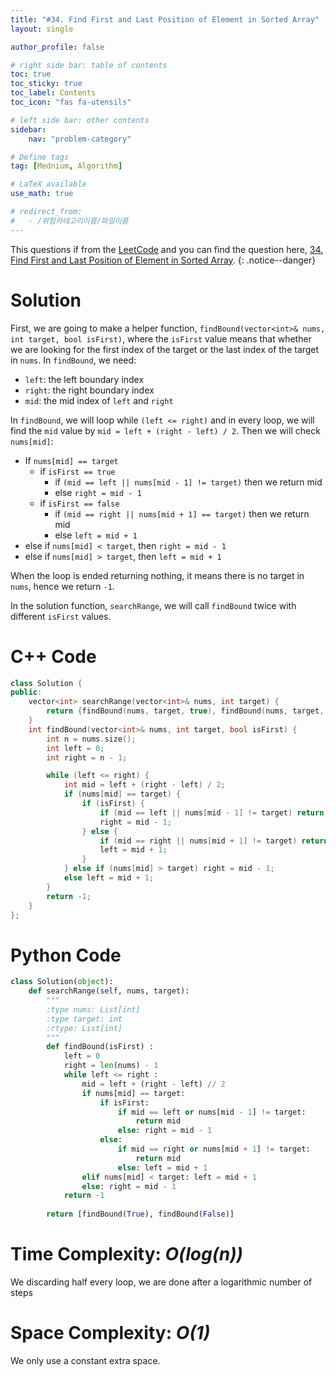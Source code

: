 ```yaml
---
title: "#34. Find First and Last Position of Element in Sorted Array"
layout: single

author_profile: false

# right side bar: table of contents
toc: true
toc_sticky: true
toc_label: Contents
toc_icon: "fas fa-utensils"

# left side bar: other contents
sidebar:
    nav: "problem-category"

# Define tags
tag: [Mednium, Algorithm]

# LaTeX available
use_math: true

# redirect_from:
#   - /위험카테고리이름/파일이름
---
```


This questions if from the [LeetCode](https://leetcode.com) and you can find the question here, [34. Find First and Last Position of Element in Sorted Array](https://leetcode.com/problems/find-first-and-last-position-of-element-in-sorted-array/).
{: .notice--danger}

# Solution
First, we are going to make a helper function, `findBound(vector<int>& nums, int target, bool isFirst)`, where the `isFirst` value means that whether we are looking for the first index of the target or the last index of the target in `nums`. In `findBound`, we need:

+ `left`: the left boundary index
+ `right`: the right boundary index
+ `mid`: the mid index of `left` and `right`

In `findBound`, we will loop while `(left <= right)` and in every loop, we will find the `mid` value by `mid = left + (right - left) / 2`.  Then we will check `nums[mid]`:

+ If `nums[mid] == target`
  + if `isFirst == true`
    + if `(mid == left || nums[mid - 1] != target)` then we return mid
    + else `right = mid - 1`
  + if `isFirst == false`
    + if `(mid == right || nums[mid + 1] == target)` then we return mid
    + else `left = mid + 1`
+ else if `nums[mid] < target`, then `right = mid - 1`
+ else if `nums[mid] > target`, then `left = mid + 1`

When the loop is ended returning nothing, it means there is no target in `nums`, hence we return `-1`.

In the solution function, `searchRange`, we will call `findBound` twice with different `isFirst` values.

# C++ Code
```c++
class Solution {
public:
    vector<int> searchRange(vector<int>& nums, int target) {
        return {findBound(nums, target, true), findBound(nums, target, false)};
    }
    int findBound(vector<int>& nums, int target, bool isFirst) {
        int n = nums.size();
        int left = 0;
        int right = n - 1;

        while (left <= right) {
            int mid = left + (right - left) / 2;
            if (nums[mid] == target) {
                if (isFirst) {
                    if (mid == left || nums[mid - 1] != target) return mid;
                    right = mid - 1;
                } else {
                    if (mid == right || nums[mid + 1] != target) return mid;
                    left = mid + 1;
                }
            } else if (nums[mid] > target) right = mid - 1;
            else left = mid + 1;
        }
        return -1;
    }
};
```

# Python Code
~~~python
class Solution(object):
    def searchRange(self, nums, target):
        """
        :type nums: List[int]
        :type target: int
        :rtype: List[int]
        """
        def findBound(isFirst) :
            left = 0
            right = len(nums) - 1
            while left <= right :
                mid = left + (right - left) // 2
                if nums[mid] == target:
                    if isFirst:
                        if mid == left or nums[mid - 1] != target:
                            return mid
                        else: right = mid - 1
                    else:
                        if mid == right or nums[mid + 1] != target:
                            return mid
                        else: left = mid + 1
                elif nums[mid] < target: left = mid + 1
                else: right = mid - 1
            return -1
        
        return [findBound(True), findBound(False)]
~~~

# Time Complexity: *$O(log(n))$*
We discarding half every loop, we are done after a logarithmic number of steps

# Space Complexity: *$O(1)$*
We only use a constant extra space.
